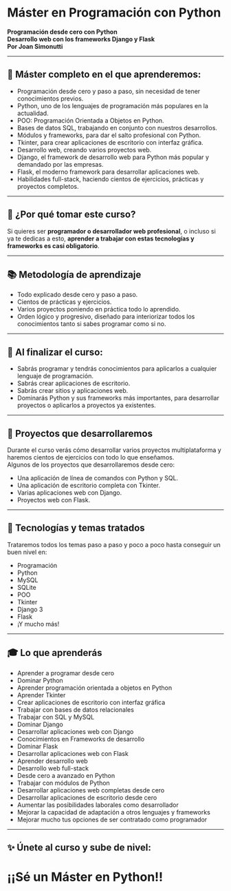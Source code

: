 # Máster en Programación con Python

**Programación desde cero con Python**  
**Desarrollo web con los frameworks Django y Flask**  
**Por Joan Simonutti**

---

## 📘 Máster completo en el que aprenderemos:

- Programación desde cero y paso a paso, sin necesidad de tener conocimientos previos.  
- Python, uno de los lenguajes de programación más populares en la actualidad.  
- POO: Programación Orientada a Objetos en Python.  
- Bases de datos SQL, trabajando en conjunto con nuestros desarrollos.  
- Módulos y frameworks, para dar el salto profesional con Python.  
- Tkinter, para crear aplicaciones de escritorio con interfaz gráfica.  
- Desarrollo web, creando varios proyectos web.  
- Django, el framework de desarrollo web para Python más popular y demandado por las empresas.  
- Flask, el moderno framework para desarrollar aplicaciones web.  
- Habilidades full-stack, haciendo cientos de ejercicios, prácticas y proyectos completos.

---

## 🚀 ¿Por qué tomar este curso?

Si quieres ser **programador o desarrollador web profesional**, o incluso si ya te dedicas a esto, **aprender a trabajar con estas tecnologías y frameworks es casi obligatorio**.

---

## 📚 Metodología de aprendizaje

- Todo explicado desde cero y paso a paso.  
- Cientos de prácticas y ejercicios.  
- Varios proyectos poniendo en práctica todo lo aprendido.  
- Orden lógico y progresivo, diseñado para interiorizar todos los conocimientos tanto si sabes programar como si no.

---

## 🏁 Al finalizar el curso:

- Sabrás programar y tendrás conocimientos para aplicarlos a cualquier lenguaje de programación.  
- Sabrás crear aplicaciones de escritorio.  
- Sabrás crear sitios y aplicaciones web.  
- Dominarás Python y sus frameworks más importantes, para desarrollar proyectos o aplicarlos a proyectos ya existentes.

---

## 🧪 Proyectos que desarrollaremos

Durante el curso verás cómo desarrollar varios proyectos multiplataforma y haremos cientos de ejercicios con todo lo que enseñamos.  
Algunos de los proyectos que desarrollaremos desde cero:

- Una aplicación de línea de comandos con Python y SQL.  
- Una aplicación de escritorio completa con Tkinter.  
- Varias aplicaciones web con Django.  
- Proyectos web con Flask.

---

## 🧠 Tecnologías y temas tratados

Trataremos todos los temas paso a paso y poco a poco hasta conseguir un buen nivel en:

- Programación  
- Python  
- MySQL  
- SQLite  
- POO  
- Tkinter  
- Django 3  
- Flask  
- ¡Y mucho más!

---

## 🎓 Lo que aprenderás

- Aprender a programar desde cero  
- Dominar Python  
- Aprender programación orientada a objetos en Python  
- Aprender Tkinter  
- Crear aplicaciones de escritorio con interfaz gráfica  
- Trabajar con bases de datos relacionales  
- Trabajar con SQL y MySQL  
- Dominar Django  
- Desarrollar aplicaciones web con Django  
- Conocimientos en Frameworks de desarrollo  
- Dominar Flask  
- Desarrollar aplicaciones web con Flask  
- Aprender desarrollo web  
- Desarrollo web full-stack  
- Desde cero a avanzado en Python  
- Trabajar con módulos de Python  
- Desarrollar aplicaciones web completas desde cero  
- Desarrollar aplicaciones de escritorio desde cero  
- Aumentar las posibilidades laborales como desarrollador  
- Mejorar la capacidad de adaptación a otros lenguajes y frameworks  
- Mejorar mucho tus opciones de ser contratado como programador

---

## ✨ Únete al curso y sube de nivel:  
# ¡¡Sé un Máster en Python!!

